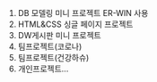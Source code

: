 1. DB 모델링 미니 프로젝트
	ER-WIN 사용
2. HTML&CSS 싱글 페이지 프로젝트
3. DW게시판 미니 프로젝트
4. 팀프로젝트(코로나)
5. 팀프로젝트(건강하슈)
6. 개인프로젝트...